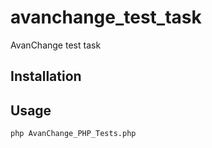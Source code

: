# avanchange_test_task
AvanChange test task


## Installation

## Usage

```bash
php AvanChange_PHP_Tests.php
```
